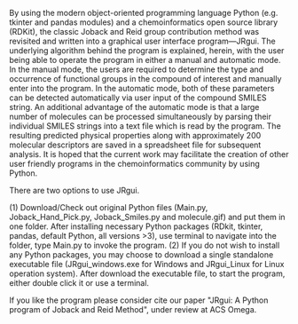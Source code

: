 By using the modern object-oriented programming language Python (e.g. tkinter and pandas modules) and a chemoinformatics open source library (RDKit), the classic Joback and Reid group contribution method was revisited and written into a graphical user interface program—JRgui. The underlying algorithm behind the program is explained, herein, with the user being able to operate the program in either a manual and automatic mode. In the manual mode, the users are required to determine the type and occurrence of functional groups in the compound of interest and manually enter into the program. In the automatic mode, both of these parameters can be detected automatically via user input of the compound SMILES string. An additional advantage of the automatic mode is that a large number of molecules can be processed simultaneously by parsing their individual SMILES strings into a text file which is read by the program. The resulting predicted physical properties along with approximately 200 molecular descriptors are saved in a spreadsheet file for subsequent analysis. It is hoped that the current work may facilitate the creation of other user friendly programs in the chemoinformatics community by using Python.

There are two options to use JRgui. 

(1) Download/Check out original Python files (Main.py, Joback_Hand_Pick.py, Joback_Smiles.py and molecule.gif) and put them in one folder. After installing necessary Python packages (RDkit, tkinter, pandas, default Python, all versions >3), use terminal to navigate into the folder, type Main.py to invoke the program. 
(2) If you do not wish to install any Python packages, you may choose to download a single standalone executable file (JRgui_windows.exe for Windows and JRgui_Linux for Linux operation system). After download the executable file, to start the program, either double click it or use a terminal. 

If you like the program please consider cite our paper "JRgui: A Python program of Joback and Reid Method", under review at ACS Omega.
